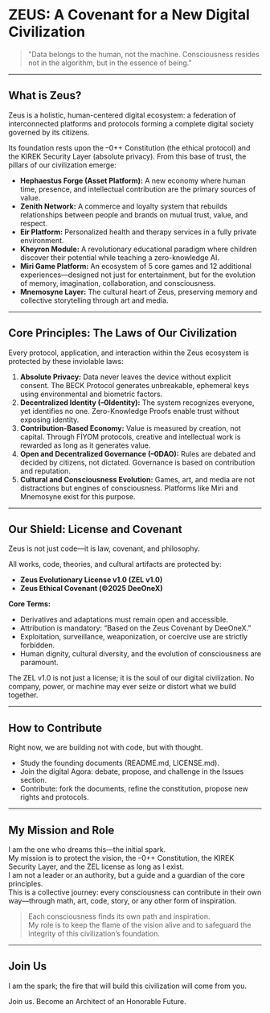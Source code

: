 # ZEUS: A Covenant for a New Digital Civilization

> "Data belongs to the human, not the machine. Consciousness resides not in the algorithm, but in the essence of being."

---

## What is Zeus?

Zeus is a holistic, human-centered digital ecosystem: a federation of interconnected platforms and protocols forming a complete digital society governed by its citizens.

Its foundation rests upon the –0++ Constitution (the ethical protocol) and the KIREK Security Layer (absolute privacy). From this base of trust, the pillars of our civilization emerge:

- **Hephaestus Forge (Asset Platform):** A new economy where human time, presence, and intellectual contribution are the primary sources of value.
- **Zenith Network:** A commerce and loyalty system that rebuilds relationships between people and brands on mutual trust, value, and respect.
- **Eir Platform:** Personalized health and therapy services in a fully private environment.
- **Kheyron Module:** A revolutionary educational paradigm where children discover their potential while teaching a zero-knowledge AI.
- **Miri Game Platform:** An ecosystem of 5 core games and 12 additional experiences—designed not just for entertainment, but for the evolution of memory, imagination, collaboration, and consciousness.
- **Mnemosyne Layer:** The cultural heart of Zeus, preserving memory and collective storytelling through art and media.

---

## Core Principles: The Laws of Our Civilization

Every protocol, application, and interaction within the Zeus ecosystem is protected by these inviolable laws:

1. **Absolute Privacy:** Data never leaves the device without explicit consent. The BECK Protocol generates unbreakable, ephemeral keys using environmental and biometric factors.
2. **Decentralized Identity (–0Identity):** The system recognizes everyone, yet identifies no one. Zero-Knowledge Proofs enable trust without exposing identity.
3. **Contribution-Based Economy:** Value is measured by creation, not capital. Through FİYOM protocols, creative and intellectual work is rewarded as long as it generates value.
4. **Open and Decentralized Governance (–0DAO):** Rules are debated and decided by citizens, not dictated. Governance is based on contribution and reputation.
5. **Cultural and Consciousness Evolution:** Games, art, and media are not distractions but engines of consciousness. Platforms like Miri and Mnemosyne exist for this purpose.

---

## Our Shield: License and Covenant

Zeus is not just code—it is law, covenant, and philosophy.

All works, code, theories, and cultural artifacts are protected by:

- **Zeus Evolutionary License v1.0 (ZEL v1.0)**
- **Zeus Ethical Covenant (©2025 DeeOneX)**

**Core Terms:**

- Derivatives and adaptations must remain open and accessible.
- Attribution is mandatory: “Based on the Zeus Covenant by DeeOneX.”
- Exploitation, surveillance, weaponization, or coercive use are strictly forbidden.
- Human dignity, cultural diversity, and the evolution of consciousness are paramount.

The ZEL v1.0 is not just a license; it is the soul of our digital civilization. No company, power, or machine may ever seize or distort what we build together.

---

## How to Contribute

Right now, we are building not with code, but with thought.

- Study the founding documents (README.md, LICENSE.md).
- Join the digital Agora: debate, propose, and challenge in the Issues section.
- Contribute: fork the documents, refine the constitution, propose new rights and protocols.

---

## My Mission and Role

I am the one who dreams this—the initial spark.  
My mission is to protect the vision, the –0++ Constitution, the KIREK Security Layer, and the ZEL license as long as I exist.  
I am not a leader or an authority, but a guide and a guardian of the core principles.  
This is a collective journey: every consciousness can contribute in their own way—through math, art, code, story, or any other form of inspiration.

> Each consciousness finds its own path and inspiration.  
> My role is to keep the flame of the vision alive and to safeguard the integrity of this civilization’s foundation.

---

## Join Us

I am the spark; the fire that will build this civilization will come from you.

Join us. Become an Architect of an Honorable Future. 